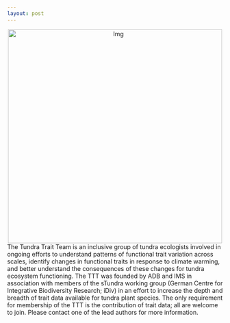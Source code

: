 ```yaml
---
layout: post
---
```

<center> <img src=" tundratraitteam.github.io/images/fulls/adb-dryas.jpg" alt="Img" style="width: 500px;"/> </center>
The Tundra Trait Team is an inclusive group of tundra ecologists involved in ongoing efforts to understand patterns of functional trait variation across scales, identify changes in functional traits in response to climate warming, and better understand the consequences of these changes for tundra ecosystem functioning. The TTT was founded by ADB and IMS in association with members of the sTundra working group (German Centre for Integrative Biodiversity Research; iDiv) in an effort to increase the depth and breadth of trait data available for tundra plant species. The only requirement for membership of the TTT is the contribution of trait data; all are welcome to join. Please contact one of the lead authors for more information.
